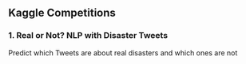 ## Kaggle Competitions

### 1. Real or Not? NLP with Disaster Tweets 

Predict which Tweets are about real disasters and which ones are not
